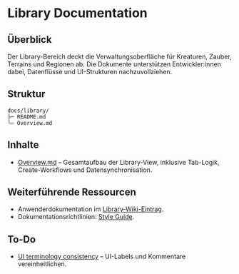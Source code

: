 # Library Documentation

## Überblick
Der Library-Bereich deckt die Verwaltungsoberfläche für Kreaturen, Zauber, Terrains und Regionen ab. Die Dokumente unterstützen
Entwickler:innen dabei, Datenflüsse und UI-Strukturen nachzuvollziehen.

## Struktur
```
docs/library/
├─ README.md
└─ Overview.md
```

## Inhalte
- [Overview.md](Overview.md) – Gesamtaufbau der Library-View, inklusive Tab-Logik, Create-Workflows und Datensynchronisation.

## Weiterführende Ressourcen
- Anwenderdokumentation im [Library-Wiki-Eintrag](../../../wiki/Library.md).
- Dokumentationsrichtlinien: [Style Guide](../../../docs/style-guide.md).

## To-Do
- [UI terminology consistency](../../../todo/ui-terminology-consistency.md) – UI-Labels und Kommentare vereinheitlichen.
